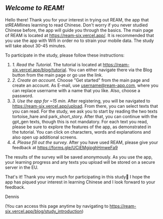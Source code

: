 ## _Welcome to REAM!_

Hello there! Thank you for your interest in trying out REAM, the app that stREAMlines learning to read Chinese. Don't worry if you never studied Chinese before, the app will guide you through the basics. The main page of REAM is located at https://ream-six.vercel.app/. It is recommended that you use the app with Wifi in order no to strain your mobile data. The study will take about 30-45 minutes.

To participate in the study, please follow these instructions:

1. _1. Read the Tutorial._ The tutorial is located at https://ream-six.vercel.app/blog/tutorial. You can either navigate there via the Blog button from the main page or go use the link.
2. _2. Create an account._ Choose "Get started" from the main page and create an account. As E-mail, use username@ream-app.com, where you can replace username with a name that you like. Also, choose a password.
3. _3. Use the app for ~15 min._ After registering, you will be navigated to https://ream-six.vercel.app/upload. From there, you can select texts that you can read. For the study, we ask you to start by reading the two texts
   tortoise_hare and park_short_story. After that, you can continue with the gpt_gen texts, though this is not mandatory.
   For each text you read, please be sure to explore the features of the app, as demonstrated in the tutorial. You can click on characters, words and explanations and also open up additional screens.
4. _4. Please fill out the survey._ After you have used REAM, please give your feedback at https://forms.gle/UCiEMgipghHmweFa9

The results of the survey will be saved anonymously. As you use the app, your learning progress and any texts you upload will be stored on a secure server in the EU.

That's it! Thank you very much for participating in this study🤗 I hope the app has piqued your interest in learning Chinese and I look forward to your feedback.

Dennis

(You can access this page anytime by navigating to https://ream-six.vercel.app/blog/study_introduction)
